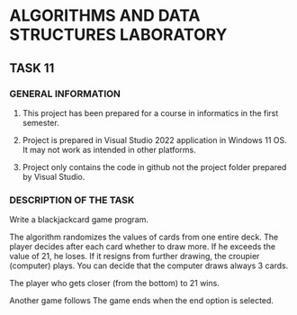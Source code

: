# ALGORITHMS AND DATA STRUCTURES LABORATORY

## TASK 11

### GENERAL INFORMATION

1. This project has been prepared for a course in informatics in the first semester.

2. Project is prepared in Visual Studio 2022 application in Windows 11 OS. It may not work as intended in other platforms.

3. Project only contains the code in github not the project folder prepared by Visual Studio.

### DESCRIPTION OF THE TASK

Write a blackjackcard game program.

The algorithm randomizes the values of cards from one entire deck. The player decides after each card whether to draw more. If he exceeds the value of 21, he loses. If it resigns from further drawing, the croupier (computer) plays. You can decide that the computer draws always 3 cards.

The player who gets closer (from the bottom) to 21 wins.

Another game follows
The game ends when the end option is selected.
